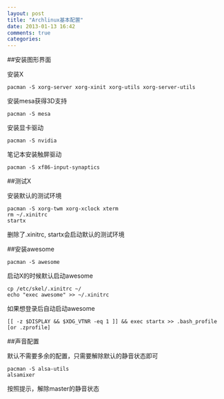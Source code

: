 ```yaml
---
layout: post
title: "Archlinux基本配置"
date: 2013-01-13 16:42
comments: true
categories: 
---
```


##安装图形界面

安装X

    pacman -S xorg-server xorg-xinit xorg-utils xorg-server-utils

安装mesa获得3D支持

    pacman -S mesa

安装显卡驱动

    pacman -S nvidia

笔记本安装触屏驱动

    pacman -S xf86-input-synaptics

##测试X

安装默认的测试环境

    pacman -S xorg-twm xorg-xclock xterm
    rm ~/.xinitrc
    startx

删除了.xinitrc, startx会启动默认的测试环境

##安装awesome

    pacman -S awesome

启动X的时候默认启动awesome

    cp /etc/skel/.xinitrc ~/
    echo "exec awesome" >> ~/.xinitrc

如果想登录后自动启动awesome

    [[ -z $DISPLAY && $XDG_VTNR -eq 1 ]] && exec startx >> .bash_profile [or .zprofile]

##声音配置

默认不需要多余的配置，只需要解除默认的静音状态即可

    pacman -S alsa-utils
    alsamixer

按照提示，解除master的静音状态
